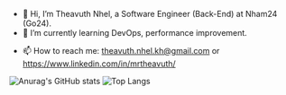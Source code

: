 - 👋 Hi, I’m Theavuth Nhel, a Software Engineer (Back-End) at Nham24 (Go24).
- 🌱 I’m currently learning DevOps, performance improvement.
<!-- - 💞️ I’m looking to collaborate as a Senior Software Engineer (Back-End).-->
- 📫 How to reach me: theavuth.nhel.kh@gmail.com or https://www.linkedin.com/in/mrtheavuth/


![Anurag's GitHub stats](https://github-readme-stats.vercel.app/api?username=theavuth9&count_private=true&show_icons=true)
![Top Langs](https://github-readme-stats.vercel.app/api/top-langs/?username=theavuth9&layout=compact)

<!--
**theavuth9/theavuth9** is a ✨ _special_ ✨ repository because its `README.md` (this file) appears on your GitHub profile.

Here are some ideas to get you started:

- 🔭 I’m currently working on ...
- 🌱 I’m currently learning ...
- 👯 I’m looking to collaborate on ...
- 🤔 I’m looking for help with ...
- 💬 Ask me about ...
- 📫 How to reach me: ...
- 😄 Pronouns: ...
- ⚡ Fun fact: ...
-->
